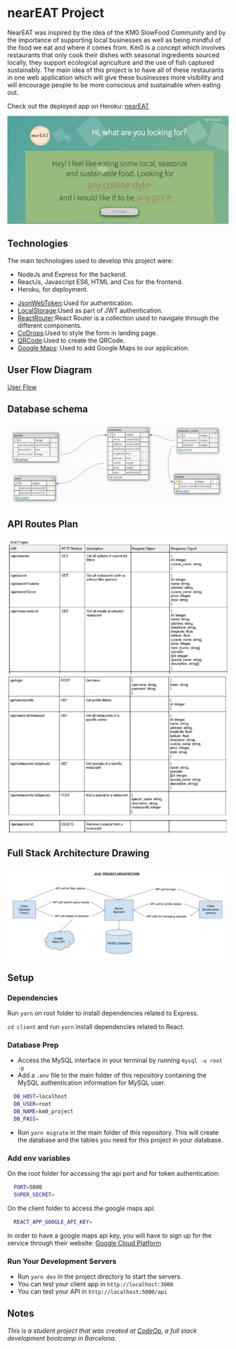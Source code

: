 # nearEAT Project

NearEAT was inspired by the idea of the KM0 SlowFood Community and by the importance of supporting local businesses as well as being mindful of the food we eat and where it comes from. Km0 is a concept which involves restaurants that only cook their dishes with seasonal ingredients sourced locally, they support ecological agriculture and the use of fish captured sustainably. The main idea of this project is to have all of these restaurants in one web application which will give these businesses more visibility and will encourage people to be more conscious and sustainable when eating out.

Check out the deployed app on Heroku: [nearEAT](https://km0project.herokuapp.com/)

<img src="images/home%20page.JPG" >

## Technologies

The main technologies used to develop this project were:

- NodeJs and Express for the backend.
- ReactJs, Javascript ES6, HTML and Css for the frontend.
- Heroku, for deployment.

* [JsonWebToken](https://jwt.io/introduction/):Used for authentication.
* [LocalStorage](https://developer.mozilla.org/en-US/docs/Web/API/Window/localStorage):Used as part of JWT authentication.
* [ReactRouter](https://reactrouter.com/web/guides/quick-start):React Router is a collection used to navigate through the different components.
* [CoDrops](https://tympanus.net/codrops/2013/05/21/natural-language-form-with-custom-input-elements/):Used to style the form in landing page.
* [QRCode](https://yarnpkg.com/package/qrcode#installation):Used to create the QRCode.
* [Google Maps](https://developers.google.com/maps/documentation/javascript/get-api-key): Used to add Google Maps to our application.

## User Flow Diagram

<a href="https://app.flowmapp.com/share/c7cc46d479c62f24b7da6253fbefbcb2/userflow/90525/">User Flow</a>

## Database schema

<img src="images/db%20schema.jpg" >

## API Routes Plan

<img src="images/API%20route%20design%201.JPG" >
<img src="images/API%20route%20design%202.JPG" >
<img src="images/API%20route%20design%203.JPG" >

## Full Stack Architecture Drawing

<img src="images/architecture%20drawing.jpg" >

## Setup

### Dependencies

Run `yarn` on root folder to install dependencies related to Express.

`cd client` and run `yarn` install dependencies related to React.

### Database Prep

- Access the MySQL interface in your terminal by running `mysql -u root -p`
- Add a `.env` file to the main folder of this repository containing the MySQL authentication information for MySQL user.

```bash
  DB_HOST=localhost
  DB_USER=root
  DB_NAME=km0_project
  DB_PASS=
```

- Run `yarn migrate` in the main folder of this repository. This will create the database and the tables you need for this project in your database.

### Add env variables

On the root folder for accessing the api port and for token authentication:

```bash
  PORT=5000
  SUPER_SECRET=
```

On the client folder to access the google maps api:

```bash
  REACT_APP_GOOGLE_API_KEY=
```

In order to have a google maps api key, you will have to sign up for the service through their website: <a href="https://console.cloud.google.com/">Google Cloud Platform</a>

### Run Your Development Servers

- Run `yarn dev` in the project directory to start the servers.
- You can test your client app in `http://localhost:3000`
- You can test your API in `http://localhost:5000/api`

## Notes

_This is a student project that was created at [CodeOp](http://codeop.tech), a full stack development bootcamp in Barcelona._
